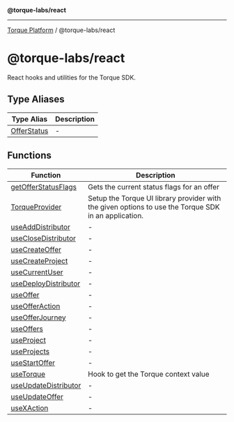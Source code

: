 **@torque-labs/react**

***

[Torque Platform](./../../README.md) / @torque-labs/react

# @torque-labs/react

React hooks and utilities for the Torque SDK.

## Type Aliases

| Type Alias | Description |
| ------ | ------ |
| [OfferStatus](./type-aliases/OfferStatus.md) | - |

## Functions

| Function | Description |
| ------ | ------ |
| [getOfferStatusFlags](./functions/getOfferStatusFlags.md) | Gets the current status flags for an offer |
| [TorqueProvider](./functions/TorqueProvider.md) | Setup the Torque UI library provider with the given options to use the Torque SDK in an application. |
| [useAddDistributor](./functions/useAddDistributor.md) | - |
| [useCloseDistributor](./functions/useCloseDistributor.md) | - |
| [useCreateOffer](./functions/useCreateOffer.md) | - |
| [useCreateProject](./functions/useCreateProject.md) | - |
| [useCurrentUser](./functions/useCurrentUser.md) | - |
| [useDeployDistributor](./functions/useDeployDistributor.md) | - |
| [useOffer](./functions/useOffer.md) | - |
| [useOfferAction](./functions/useOfferAction.md) | - |
| [useOfferJourney](./functions/useOfferJourney.md) | - |
| [useOffers](./functions/useOffers.md) | - |
| [useProject](./functions/useProject.md) | - |
| [useProjects](./functions/useProjects.md) | - |
| [useStartOffer](./functions/useStartOffer.md) | - |
| [useTorque](./functions/useTorque.md) | Hook to get the Torque context value |
| [useUpdateDistributor](./functions/useUpdateDistributor.md) | - |
| [useUpdateOffer](./functions/useUpdateOffer.md) | - |
| [useXAction](./functions/useXAction.md) | - |

